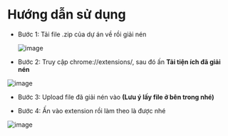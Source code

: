 # Hướng dẫn sử dụng

- Bước 1: Tải file .zip của dự án về rồi giải nén

  ![image](https://github.com/user-attachments/assets/f0ff90f2-c080-4916-a59e-ad60cf496467)

- Bước 2: Truy cập chrome://extensions/, sau đó ấn **Tải tiện ích đã giải nén**

![image](https://github.com/user-attachments/assets/6ada68f5-d9d3-4d80-9b5a-015caf181236)

- Bước 3: Upload file đã giải nén vào **(Lưu ý lấy file ở bên trong nhé)**

  

- Bước 4: Ấn vào extension rồi làm theo là được nhé

![image](https://github.com/user-attachments/assets/7c88fbbf-7cad-4f07-bd82-2c857447dd79)

